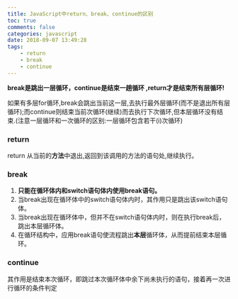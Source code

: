 ```yaml
---
title: JavaScript中return、break、continue的区别
toc: true
comments: false
categories: javascript
date: 2018-09-07 13:49:28
tags: 
    - return
    - break
    - continue
---
```


**break是跳出一层循环，continue是结束一趟循环 ,return才是结束所有层循环!**

如果有多层for循环,break会跳出当前这一层,去执行最外层循环(而不是退出所有层循环);而continue则结束当前次循环(继续)而去执行下次循环,但本层循环没有结束.(注意一层循环和一次循环的区别:一层循环包含若干(i)次循环)

### return 
 return 从当前的**方法**中退出,返回到该调用的方法的语句处,继续执行。 

### break
 1. **只能在循环体内和switch语句体内使用break语句。**
 2. 当break出现在循环体中的switch语句体内时，其作用只是跳出该switch语句体。 
 3. 当break出现在循环体中，但并不在switch语句体内时，则在执行break后，跳出本层循环体。 
 4. 在循环结构中，应用break语句使流程跳出**本层**循环体，从而提前结束本层循环。

### continue

 其作用是结束本次循环，即跳过本次循环体中余下尚未执行的语句，接着再一次进行循环的条件判定